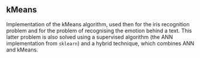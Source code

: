 ## kMeans

Implementation of the kMeans algorithm, used then for the iris recognition problem and for the problem of recognising the emotion behind a text. This latter problem is also solved using a supervised algorithm (the ANN implementation from `sklearn`) and a hybrid technique, which combines ANN and kMeans.


